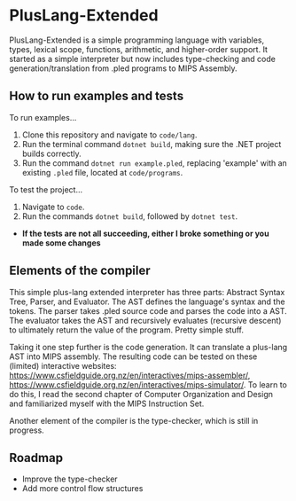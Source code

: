 # PlusLang-Extended
PlusLang-Extended is a simple programming language with variables, types, lexical scope, functions, arithmetic, and higher-order support. It started as a simple interpreter but now includes type-checking and code generation/translation from .pled programs to MIPS Assembly. 

## How to run examples and tests
To run examples...
1. Clone this repository and navigate to ```code/lang```.
2. Run the terminal command ```dotnet build```, making sure the .NET project builds correctly.
3. Run the command ```dotnet run example.pled```, replacing 'example' with an existing ```.pled``` file, located at ```code/programs```.

To test the project...
1. Navigate to ```code```.
2. Run the commands ```dotnet build```, followed by ```dotnet test```.
- **If the tests are not all succeeding, either I broke something or you made some changes**

## Elements of the compiler
This simple plus-lang extended interpreter has three parts: Abstract Syntax Tree, Parser, and Evaluator. The AST defines the language's syntax and the tokens. The parser takes .pled source code and parses the code into a AST. The evaluator takes the AST and recursively evaluates (recursive descent) to ultimately return the value of the program. Pretty simple stuff. 

Taking it one step further is the code generation. It can translate a plus-lang AST into MIPS assembly. The resulting code can be tested on these (limited) interactive websites: https://www.csfieldguide.org.nz/en/interactives/mips-assembler/, https://www.csfieldguide.org.nz/en/interactives/mips-simulator/. To learn to do this, I read the second chapter of Computer Organization and Design and familiarized myself with the MIPS Instruction Set. 

Another element of the compiler is the type-checker, which is still in progress.

## Roadmap
- Improve the type-checker
- Add more control flow structures


